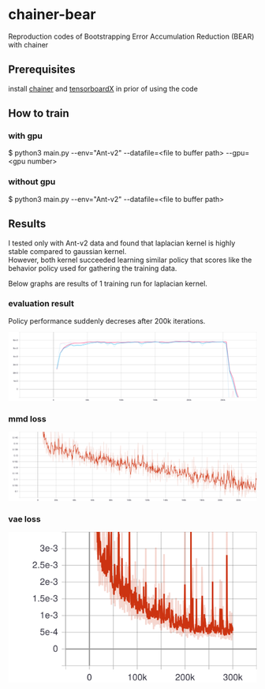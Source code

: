# chainer-bear

Reproduction codes of Bootstrapping Error Accumulation Reduction (BEAR) with chainer

## Prerequisites

install [chainer](https://github.com/chainer/chainer) and [tensorboardX](https://github.com/lanpa/tensorboardX) in prior of using the code

## How to train

### with gpu

$ python3 main.py --env="Ant-v2" --datafile=\<file to buffer path\> --gpu=\<gpu number\>

### without gpu

$ python3 main.py --env="Ant-v2" --datafile=\<file to buffer path\>

## Results

I tested only with Ant-v2 data and found that laplacian kernel is highly stable compared to gaussian kernel. </br>
However, both kernel succeeded learning similar policy that scores like the behavior policy used for gathering the training data. 

Below graphs are results of 1 training run for laplacian kernel.

### evaluation result

Policy performance suddenly decreses after 200k iterations.

<img src="./trained_results/optimal_data/laplacian/eval_result.svg">

### mmd loss

<img src="trained_results/optimal_data/laplacian/mmd_loss.svg">

### vae loss

<img src="trained_results/optimal_data/laplacian/vae_loss.svg">